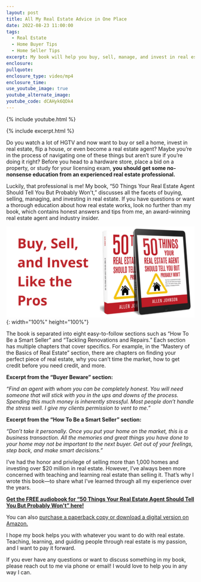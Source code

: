 ```yaml
---
layout: post
title: All My Real Estate Advice in One Place
date: 2022-08-23 11:00:00
tags:
  - Real Estate
  - Home Buyer Tips
  - Home Seller Tips
excerpt: My book will help you buy, sell, manage, and invest in real estate!
enclosure:
pullquote:
enclosure_type: video/mp4
enclosure_time:
use_youtube_image: true
youtube_alternate_image:
youtube_code: dCAHyk6QDk4
---
```

{% include youtube.html %}

{% include excerpt.html %}

Do you watch a lot of HGTV and now want to buy or sell a home, invest in real estate, flip a house, or even become a real estate agent? Maybe you’re in the process of navigating one of these things but aren’t sure if you’re doing it right? Before you head to a hardware store, place a bid on a property, or study for your licensing exam, **you should get some no-nonsense education from an experienced real estate professional.**

Luckily, that professional is me\! My book, “50 Things Your Real Estate Agent Should Tell You But Probably Won't,” discusses all the facets of buying, selling, managing, and investing in real estate. If you have questions or want a thorough education about how real estate works, look no further than my book, which contains honest answers and tips from me, an award-winning real estate agent and industry insider.

![](/uploads/cfbd2022b3f40a78e99c4c0b-1176x806.png){: width="100%" height="100%"}

The book is separated into eight easy-to-follow sections such as “How To Be a Smart Seller” and “Tackling Renovations and Repairs.” Each section has multiple chapters that cover specifics. For example, in the “Mastery of the Basics of Real Estate” section, there are chapters on finding your perfect piece of real estate, why you can’t time the market, how to get credit before you need credit, and more.&nbsp;

**Excerpt from the “Buyer Beware” section:**

*“Find an agent with whom you can be completely honest. You will need someone that will stick with you in the ups and downs of the process. Spending this much money is inherently stressful. Most people don’t handle the stress well. I give my clients permission to vent to me.”*

**Excerpt from the “How To Be a Smart Seller” section:**

*“Don’t take it personally. Once you put your home on the market, this is a business transaction. All the memories and great things you have done to your home may not be important to the next buyer. Get out of your feelings, step back, and make smart decisions.”*

I’ve had the honor and privilege of selling more than 1,000 homes and investing over $20 million in real estate. However, I’ve always been more concerned with teaching and learning real estate than selling it. That’s why I wrote this book—to share what I’ve learned through all my experience over the years.

[**Get the FREE audiobook for “50 Things Your Real Estate Agent Should Tell You But Probably Won't” here\!**](https://whatyouragentwonttellyou.paperform.co/)**&nbsp;**

You can also [purchase a paperback copy or download a digital version on Amazon.](https://www.amzn.com/B081K6QPSY)

I hope my book helps you with whatever you want to do with real estate. Teaching, learning, and guiding people through real estate is my passion, and I want to pay it forward.

If you ever have any questions or want to discuss something in my book, please reach out to me via phone or email\! I would love to help you in any way I can.